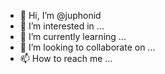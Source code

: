 - 👋 Hi, I’m @juphonid
- 👀 I’m interested in ...
- 🌱 I’m currently learning ...
- 💞️ I’m looking to collaborate on ...
- 📫 How to reach me ...

<!---
juphonid/juphonid is a ✨ special ✨ repository because its `README.md` (this file) appears on your GitHub profile.
You can click the Preview link to take a look at your changes.
--->
